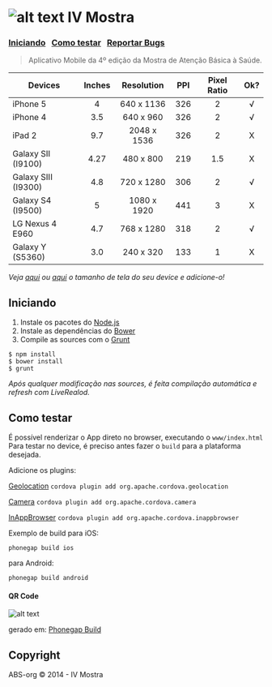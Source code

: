 ![alt text](https://raw.github.com/danielfeelfine/ivmostra-app/master/icon.png "IV Mostra") IV Mostra
============
### [Iniciando](#iniciando)  &nbsp; [Como testar](#como-testar)  &nbsp; [Reportar Bugs](https://github.com/ABS-org/ivmostra-app/search?q=&type=Issues)

> Aplicativo Mobile da 4º edição da Mostra de Atenção Básica à Saúde.


| **Devices**            | **Inches**    | **Resolution**  | **PPI** | **Pixel Ratio** | **Ok?** |
| ---------------------- |:-------------:|:---------------:|:-------:|:---------------:|:-------:|
| iPhone 5               | 4             | 640 x 1136      | 326     | 2               |√        |
| iPhone 4               | 3.5           | 640 x 960       | 326     | 2               |√        |
| iPad 2                 | 9.7           | 2048 x 1536     | 326     | 2               |X        |
| Galaxy SII (I9100)     | 4.27          | 480 x 800       | 219     | 1.5             |X        |
| Galaxy SIII (I9300)    | 4.8           | 720 x 1280      | 306     | 2               |√        |
| Galaxy S4 (I9500)      | 5             | 1080 x 1920     | 441     | 3               |X        |
| LG Nexus 4 E960        | 4.7           | 768 x 1280      | 318     | 2               |√        |
| Galaxy Y (S5360)       | 3.0           | 240 x 320       | 133     | 1               |X        |

*Veja [aqui](http://mobile.smashingmagazine.com/2013/03/21/responsive-web-design-with-physical-units/) ou [aqui](http://en.wikipedia.org/wiki/List_of_displays_by_pixel_density) o tamanho de tela do seu device e adicione-o!*


## Iniciando

1. Instale os pacotes do [Node.js](http://nodejs.org/)
2. Instale as dependências do [Bower](http://bower.io/)
3. Compile as sources com o [Grunt](http://gruntjs.com/)

```
$ npm install
$ bower install
$ grunt
```

*Após qualquer modificação nas sources, é feita compilação automática e refresh com LiveRealod.*


## Como testar

É possível renderizar o App direto no browser, executando o ```www/index.html```
Para testar no device, é preciso antes fazer o ```build``` para a plataforma desejada.


Adicione os plugins:

[Geolocation](https://cordova.apache.org/docs/en/3.0.0/cordova_geolocation_geolocation.md.html)
```cordova plugin add org.apache.cordova.geolocation```

[Camera](https://cordova.apache.org/docs/en/3.0.0/cordova_camera_camera.md.html)
```cordova plugin add org.apache.cordova.camera```

[InAppBrowser](http://cordova.apache.org/docs/en/3.0.0/cordova_inappbrowser_inappbrowser.md.html)
```cordova plugin add org.apache.cordova.inappbrowser```

Exemplo de build para iOS:

```phonegap build ios```

para Android:

```phonegap build android```

#### QR Code
![alt text](https://raw.github.com/danielfeelfine/ivmostra-app/master/QRCode.png "QR Code")

gerado em: [Phonegap Build](https://build.phonegap.com/apps/765810/builds)

## Copyright

ABS-org © 2014 - IV Mostra
